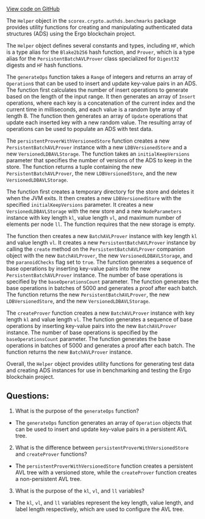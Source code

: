 [View code on GitHub](https://github.com/ergoplatform/ergo/avldb/benchmarks/src/main/scala/scorex/crypto/authds/benchmarks/Helper.scala)

The `Helper` object in the `scorex.crypto.authds.benchmarks` package provides utility functions for creating and manipulating authenticated data structures (ADS) using the Ergo blockchain project. 

The `Helper` object defines several constants and types, including `HF`, which is a type alias for the `Blake2b256` hash function, and `Prover`, which is a type alias for the `PersistentBatchAVLProver` class specialized for `Digest32` digests and `HF` hash functions. 

The `generateOps` function takes a `Range` of integers and returns an array of `Operation`s that can be used to insert and update key-value pairs in an ADS. The function first calculates the number of insert operations to generate based on the length of the input range. It then generates an array of `Insert` operations, where each key is a concatenation of the current index and the current time in milliseconds, and each value is a random byte array of length 8. The function then generates an array of `Update` operations that update each inserted key with a new random value. The resulting array of operations can be used to populate an ADS with test data.

The `persistentProverWithVersionedStore` function creates a new `PersistentBatchAVLProver` instance with a new `LDBVersionedStore` and a new `VersionedLDBAVLStorage`. The function takes an `initialKeepVersions` parameter that specifies the number of versions of the ADS to keep in the store. The function returns a tuple containing the new `PersistentBatchAVLProver`, the new `LDBVersionedStore`, and the new `VersionedLDBAVLStorage`. 

The function first creates a temporary directory for the store and deletes it when the JVM exits. It then creates a new `LDBVersionedStore` with the specified `initialKeepVersions` parameter. It creates a new `VersionedLDBAVLStorage` with the new store and a new `NodeParameters` instance with key length `kl`, value length `vl`, and maximum number of elements per node `ll`. The function requires that the new storage is empty. 

The function then creates a new `BatchAVLProver` instance with key length `kl` and value length `vl`. It creates a new `PersistentBatchAVLProver` instance by calling the `create` method on the `PersistentBatchAVLProver` companion object with the new `BatchAVLProver`, the new `VersionedLDBAVLStorage`, and the `paranoidChecks` flag set to `true`. The function generates a sequence of base operations by inserting key-value pairs into the new `PersistentBatchAVLProver` instance. The number of base operations is specified by the `baseOperationsCount` parameter. The function generates the base operations in batches of 5000 and generates a proof after each batch. The function returns the new `PersistentBatchAVLProver`, the new `LDBVersionedStore`, and the new `VersionedLDBAVLStorage`.

The `createProver` function creates a new `BatchAVLProver` instance with key length `kl` and value length `vl`. The function generates a sequence of base operations by inserting key-value pairs into the new `BatchAVLProver` instance. The number of base operations is specified by the `baseOperationsCount` parameter. The function generates the base operations in batches of 5000 and generates a proof after each batch. The function returns the new `BatchAVLProver` instance. 

Overall, the `Helper` object provides utility functions for generating test data and creating ADS instances for use in benchmarking and testing the Ergo blockchain project.
## Questions: 
 1. What is the purpose of the `generateOps` function?
- The `generateOps` function generates an array of `Operation` objects that can be used to insert and update key-value pairs in a persistent AVL tree.

2. What is the difference between `persistentProverWithVersionedStore` and `createProver` functions?
- The `persistentProverWithVersionedStore` function creates a persistent AVL tree with a versioned store, while the `createProver` function creates a non-persistent AVL tree.

3. What is the purpose of the `kl`, `vl`, and `ll` variables?
- The `kl`, `vl`, and `ll` variables represent the key length, value length, and label length respectively, which are used to configure the AVL tree.